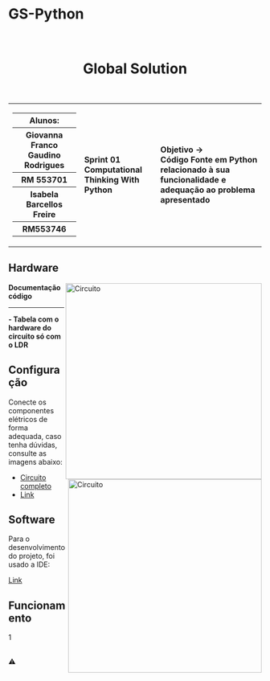 # GS-Python
<div align="center">
  <br>
  <h1>Global Solution </h1>
</div>

<br>

<table>
  <tr>
    <td>
      <div>
        <table>
          <tr>
            <th>Alunos:</th>
          </tr>
          <tr>
            <th>Giovanna Franco Gaudino Rodrigues</th>
          </tr>
          <tr>
            <th>RM 553701 </th>
          </tr>
          <tr>
            <th>Isabela Barcellos Freire</th>
          </tr>
          <tr>
            <th>RM553746 </th>
          </tr>
        </table>
      </div>
    </td>
    <td>
      <div>
        <b>Sprint 01 <br> Computational Thinking With Python </b>
      <td> <b>Objetivo → <br> Código Fonte em Python relacionado à sua funcionalidade e adequação ao problema apresentado </b> </td>
      </div>
    </td>
  </tr>
</table>

<h2> Hardware </h2>
<img height="390em" scr="" alt="Circuito" align="right">

<div align="left">

<b> Documentação código </b>


</div>

---

<img height="385em" src="" alt="Circuito" align="right">


<div align="left">

<b> - Tabela com o hardware do circuito só com o LDR </b>


</div>

<h2> Configuração </h2>

Conecte os componentes elétricos de forma adequada, caso tenha dúvidas, consulte as imagens abaixo:
- <a href=""> Circuito completo </a>
- <a href=""> Link </a>


<h2> Software </h2>

<p> Para o desenvolvimento do projeto, foi usado a IDE: </p>

<a href=""> Link </a>

<h2> Funcionamento  </h2>
1 <br>

<br>

⚠️ <b> </b>
